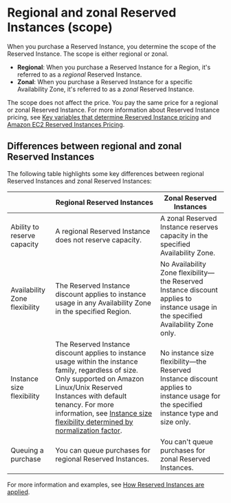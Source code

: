 # Regional and zonal Reserved Instances \(scope\)<a name="reserved-instances-scope"></a>

When you purchase a Reserved Instance, you determine the scope of the Reserved Instance\. The scope is either regional or zonal\. 
+ **Regional**: When you purchase a Reserved Instance for a Region, it's referred to as a *regional* Reserved Instance\.
+ **Zonal**: When you purchase a Reserved Instance for a specific Availability Zone, it's referred to as a *zonal* Reserved Instance\.

The scope does not affect the price\. You pay the same price for a regional or zonal Reserved Instance\. For more information about Reserved Instance pricing, see [Key variables that determine Reserved Instance pricing](ec2-reserved-instances.md#ri-key-pricing-variables) and [Amazon EC2 Reserved Instances Pricing](http://aws.amazon.com/ec2/pricing/reserved-instances/pricing/)\.

## Differences between regional and zonal Reserved Instances<a name="reserved-instances-regional-zonal-differences"></a>

The following table highlights some key differences between regional Reserved Instances and zonal Reserved Instances:


|  | Regional Reserved Instances | Zonal Reserved Instances | 
| --- | --- | --- | 
| Ability to reserve capacity | A regional Reserved Instance does not reserve capacity\.  | A zonal Reserved Instance reserves capacity in the specified Availability Zone\. | 
| Availability Zone flexibility | The Reserved Instance discount applies to instance usage in any Availability Zone in the specified Region\. | No Availability Zone flexibility—the Reserved Instance discount applies to instance usage in the specified Availability Zone only\. | 
| Instance size flexibility | The Reserved Instance discount applies to instance usage within the instance family, regardless of size\. Only supported on Amazon Linux/Unix Reserved Instances with default tenancy\. For more information, see [Instance size flexibility determined by normalization factor](apply_ri.md#ri-normalization-factor)\. | No instance size flexibility—the Reserved Instance discount applies to instance usage for the specified instance type and size only\. | 
| Queuing a purchase |  You can queue purchases for regional Reserved Instances\.  |  You can't queue purchases for zonal Reserved Instances\.  | 

For more information and examples, see [How Reserved Instances are applied](apply_ri.md)\.